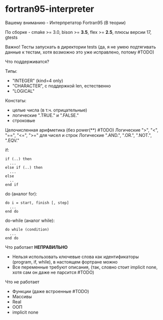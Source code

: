 # fortran95-interpreter
Вашему вниманию - Интерпретатор Fortran95 (В теории)

По сборке - cmake >= 3.0, bison >= **3.5**, flex >= **2.5**, плюсы версии 17, gtests

Важно! Тесты запускать в директории tests (да, я не умею подтягивать данные к тестам, хотя возможно это уже исправлено, потому #TODO)

Что поддерживатся?

Типы: 

+ "INTEGER" (kind=4 only)
+ "CHARACTER", c поддержкой len, естественно
+ "LOGICAL"


Констаты:

+ целые числа (в т.ч. отрицательные)
+ логические ".TRUE." и ".FALSE."
+ строковые


Целочисленная арифметика (без power(**) #TODO)
Логические ">", "<", "==", "<=", ">=" для чисел и строк
Логические ".AND.", ".OR.", ".NOT.", ".EQV."


if:
```
if (..) then
  ...
else if (..) then
  ...
else 
  ..
end if
```

do (аналог for):
```
do i = start, finish [, step]
  ...
end do
```

do-while (аналог while):
```
do while (condition)
  ...
end do
```


Что работает **НЕПРАВИЛЬНО**
+ Нельзя использовать ключевые слова как идентификаторы (program, if, while), в настоящем фортране можно
+ Все переменные требуют описания, (так, словно стоит implicit none, хотя сам он даже не парсится #TODO)

Что не работает
+ Функции (даже встроенные #TODO)
+ Массивы
+ Real
+ ООП
+ implicit none

